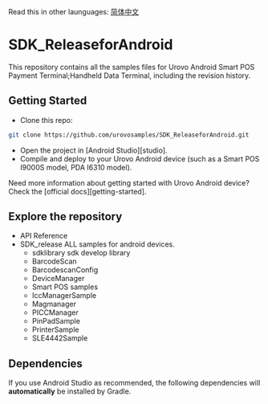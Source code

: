 Read this in other launguages: [简体中文](https://github.com/urovosamples/SDK_ReleaseforAndroid/README.zh-cn.md)

# SDK_ReleaseforAndroid
This repository contains all the samples files for Urovo Android Smart POS Payment Terminal;Handheld Data Terminal, including the revision history.

## Getting Started

- Clone this repo:

```sh
git clone https://github.com/urovosamples/SDK_ReleaseforAndroid.git
```

- Open the project in [Android Studio][studio].
- Compile and deploy to your Urovo Android device (such as a Smart POS I9000S model, PDA I6310 model).

Need more information about getting started with Urovo Android device? Check the [official docs][getting-started].

## Explore the repository
- API Reference 
- SDK_release ALL samples for android devices.
  - sdklibrary sdk develop library
  -  BarcodeScan 
  -  BarcodescanConfig
  -  DeviceManager
  -  Smart POS samples
   -  IccManagerSample
   -  Magmanager
   -  PICCManager
   -  PinPadSample
   -  PrinterSample
   -  SLE4442Sample



## Dependencies

If you use Android Studio as recommended, the following dependencies will **automatically** be installed by Gradle.
